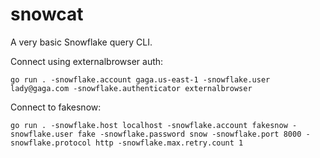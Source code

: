 # snowcat

A very basic Snowflake query CLI.

Connect using externalbrowser auth:

```
go run . -snowflake.account gaga.us-east-1 -snowflake.user lady@gaga.com -snowflake.authenticator externalbrowser
```

Connect to fakesnow:

```
go run . -snowflake.host localhost -snowflake.account fakesnow -snowflake.user fake -snowflake.password snow -snowflake.port 8000 -snowflake.protocol http -snowflake.max.retry.count 1
```
